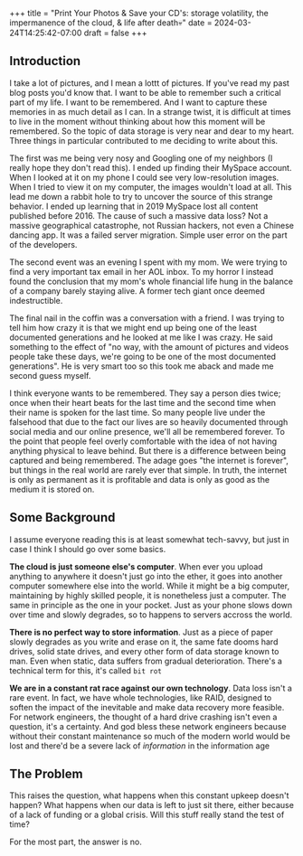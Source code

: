 +++
title = "Print Your Photos & Save your CD's: storage volatility, the impermanence of the cloud, & life after death💀"
date = 2024-03-24T14:25:42-07:00
draft = false
+++
## Introduction
I take a lot of pictures, and I mean a lottt of pictures. If you've read my past blog posts you'd know that. I want to be able to remember such a critical part of my life. I want to be remembered. And I want to capture these memories in as much detail as I can. In a strange twist, it is difficult at times to live in the moment without thinking about how this moment will be remembered. So the topic of data storage is very near and dear to my heart. Three things in particular contributed to me deciding to write about this. 

The first was me being very nosy and Googling one of my neighbors (I really hope they don't read this). I ended up finding their MySpace account. When I looked at it on my phone I could see very low-resolution images. When I tried to view it on my computer, the images wouldn't load at all. This lead me down a rabbit hole to try to uncover the source of this strange behavior. I ended up learning that in 2019 MySpace lost all content published before 2016. The cause of such a massive data loss? Not a massive geographical catastrophe, not Russian hackers, not even a Chinese dancing app. It was a failed server migration. Simple user error on the part of the developers.

The second event was an evening I spent with my mom. We were trying to find a very important tax email in her AOL inbox. To my horror I instead found the conclusion that my mom's whole financial life hung in the balance of a company barely staying alive. A former tech giant once deemed indestructible.

The final nail in the coffin was a conversation with a friend. I was trying to tell him how crazy it is that we might end up being one of the least documented generations and he looked at me like I was crazy. He said something to the effect of "no way, with the amount of pictures and videos people take these days, we're going to be one of the most documented generations". He is very smart too so this took me aback and made me second guess myself. 

I think everyone wants to be remembered. They say a person dies twice; once when their heart beats for the last time and the second time when their name is spoken for the last time. So many people live under the falsehood that due to the fact our lives are so heavily documented through social media and our online presence, we'll all be remembered forever. To the point that people feel overly comfortable with the idea of not having anything physical to leave behind. But there is a difference between being captured and being remembered. The adage goes "the internet is forever", but things in the real world are rarely ever that simple. In truth, the internet is only as permanent as it is profitable and data is only as good as the medium it is stored on. 


## Some Background
I assume everyone reading this is at least somewhat tech-savvy, but just in case I think I should go over some basics. 

**The cloud is just someone else's computer**. When ever you upload anything to anywhere it doesn't just go into the ether, it goes into another computer somewhere else into the world. While it might be a big computer, maintaining by highly skilled people, it is nonetheless just a computer. The same in principle as the one in your pocket. Just as your phone slows down over time and slowly degrades, so to happens to servers accross the world. 

**There is no perfect way to store information**. Just as a piece of paper slowly degrades as you write and erase on it, the same fate dooms hard drives, solid state drives, and every other form of data storage known to man. Even when static, data suffers from gradual deterioration. There's a technical term for this, it's called `bit rot`

**We are in a constant rat race against our own technology**. Data loss isn't a rare event. In fact, we have whole technologies, like RAID, designed to soften the impact of the inevitable and make data recovery more feasible. For network engineers, the thought of a hard drive crashing isn't even a question, it's a certainty. And god bless these network engineers because without their constant maintenance so much of the modern world would be lost and there'd be a severe lack of *information* in the information age

## The Problem
This raises the question, what happens when this constant upkeep doesn't happen? What happens when our data is left to just sit there, either because of a lack of funding or a global crisis. Will this stuff really stand the test of time? 

For the most part, the answer is no. 

